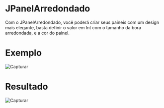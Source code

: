 # JPanelArredondado
Com o JPanelArredondado, você poderá criar seus paineis com um design mais elegante, basta definir o valor em Int com o tamanho da bora arredondada, e a cor do painel.

# Exemplo
![Capturar](https://user-images.githubusercontent.com/47366440/147364452-33ae9424-58ff-42d2-b19d-4069a8b97cec.PNG)

# Resultado
![Capturar](https://user-images.githubusercontent.com/47366440/147364607-68e28282-4a67-4fb1-8596-b39cf708ff6d.PNG)
